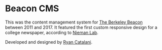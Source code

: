 # Beacon CMS

This was the content management system for [The Berkeley Beacon](http://www.berkeleybeacon.com) between 2011 and 2017. It featured the first custom responsive design for a college newspaper, according to [Nieman Lab](http://www.niemanlab.org/2012/04/emerson-college-student-paper-completes-a-fully-responsive-mobile-friendly-redesign/).

Developed and designed by [Ryan Catalani](http://ryancatalani.com).